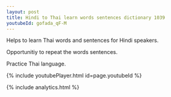 ```yaml
---
layout: post
title: Hindi to Thai learn words sentences dictionary 1039 
youtubeId: gofada_qF-M
---
```

 
 
Helps to learn Thai words and sentences for Hindi speakers.

Opportunitiy to repeat the words sentences. 

Practice Thai language. 
 
{% include youtubePlayer.html id=page.youtubeId %}
 
 
{% include analytics.html %}